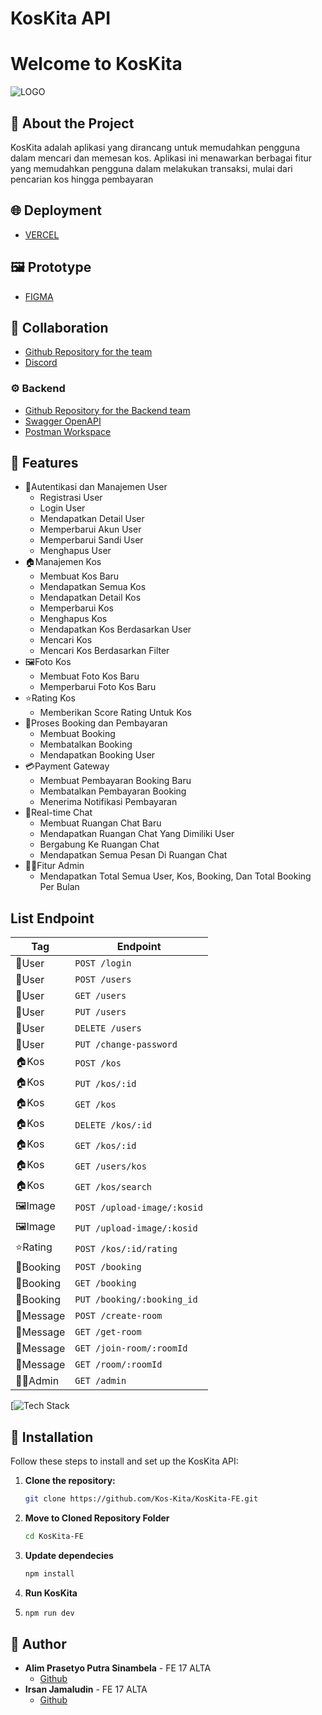 


 # KosKita API
  <h1>Welcome to KosKita</h1>

<!-- PROJECT LOGO -->
![LOGO](src/asset/koskitaa.png)

## 📑 About the Project
KosKita adalah aplikasi yang dirancang untuk memudahkan pengguna dalam mencari dan memesan kos. Aplikasi ini menawarkan berbagai fitur yang memudahkan pengguna dalam melakukan transaksi, mulai dari pencarian kos hingga pembayaran


## 🌐 Deployment
 - [VERCEL](https://koskita.netlify.app/)

## 🖼 Prototype
- [FIGMA](https://www.figma.com/file/SLA82Dp0aP8QOWOSRlJqCE/Kost?type=design&node-id=102%3A323&mode=design&t=NVcmjZWyVzodr9FS-1)

## 🤝 Collaboration
- [Github Repository for the team](https://github.com/Kos-Kita/)
- [Discord](https://discord.com/)

### ⚙ Backend
- [Github Repository for the Backend team](https://github.com/Kos-Kita/KosKita-BE)
- [Swagger OpenAPI](https://app.swaggerhub.com/apis-docs/L3NONEONE_1/KosKita/1.0.0#/)
- [Postman Workspace](https://koskita.postman.co/workspace/c8aa6d62-d6b1-489f-8407-086490de72c9)

## 🔮 Features
- 👤Autentikasi dan Manajemen User
    - Registrasi User
    - Login User
    - Mendapatkan Detail User
    - Memperbarui Akun User
    - Memperbarui Sandi User
    - Menghapus User
- 🏠Manajemen Kos
    - Membuat Kos Baru
    - Mendapatkan Semua Kos
    - Mendapatkan Detail Kos
    - Memperbarui Kos
    - Menghapus Kos
    - Mendapatkan Kos Berdasarkan User
    - Mencari Kos
    - Mencari Kos Berdasarkan Filter
- 🖼️Foto Kos
    - Membuat Foto Kos Baru
    - Memperbarui Foto Kos Baru
- ⭐Rating Kos
    - Memberikan Score Rating Untuk Kos
- 📅Proses Booking dan Pembayaran
    - Membuat Booking
    - Membatalkan Booking
    - Mendapatkan Booking User
- 💳Payment Gateway
    - Membuat Pembayaran Booking Baru
    - Membatalkan Pembayaran Booking
    - Menerima Notifikasi Pembayaran
- 💬Real-time Chat
    - Membuat Ruangan Chat Baru
    - Mendapatkan Ruangan Chat Yang Dimiliki User
    - Bergabung Ke Ruangan Chat
    - Mendapatkan Semua Pesan Di Ruangan Chat 
- 👮‍♂️Fitur Admin
    - Mendapatkan Total Semua User, Kos, Booking, Dan Total Booking Per Bulan


## List Endpoint

| Tag | Endpoint |
| --- | --- |
|👤User | `POST /login` |
|👤User | `POST /users` |
|👤User | `GET /users` |
|👤User | `PUT /users` |
|👤User | `DELETE /users` |
|👤User | `PUT /change-password` |
|🏠Kos | `POST /kos` |
|🏠Kos | `PUT /kos/:id` |
|🏠Kos | `GET /kos` |
|🏠Kos | `DELETE /kos/:id` |
|🏠Kos | `GET /kos/:id` |
|🏠Kos | `GET /users/kos` |
|🏠Kos | `GET /kos/search` |
|🖼️Image | `POST /upload-image/:kosid` |
|🖼️Image | `PUT /upload-image/:kosid` |
|⭐Rating | `POST /kos/:id/rating` |
|📅Booking | `POST /booking` |
|📅Booking | `GET /booking` |
|📅Booking | `PUT /booking/:booking_id` |
|💬Message | `POST /create-room` |
|💬Message | `GET /get-room` |
|💬Message | `GET /join-room/:roomId` |
|💬Message | `GET /room/:roomId` |
|👮‍♂️Admin | `GET /admin` |



[![Tech Stack](https://github-readme-tech-stack.vercel.app/api/cards?title=Tech+Stack&fontSize=20&lineCount=1&theme=facebook&width=1000&bg=%231a191e&badge=%232a292e&border=%232a292e&titleColor=%231771e6&line1=react%2Creact%2C00c6ff%3Btypescript%2Ctypescript%2C0083ff%3Btailwindcss%2Ctailwindcss%2C00e3ff%3Bzod%2Czod%2C0096ff%3Breact+router+dom%2Creact+router+dom%2C00ff79%3Bleaflet%2Cleaflet%2Ca3c98b%3Baxios%2Caxios%2C66266e%3Bprettier%2Cprettier%2C2930a7%3Bshadcn+ui%2Cshadcn+ui%2Cd36d87%3B)
 
 
 ## 🧰 Installation
Follow these steps to install and set up the KosKita API:
1. **Clone the repository:**

   ```bash
   git clone https://github.com/Kos-Kita/KosKita-FE.git
   
2. **Move to Cloned Repository Folder**

    ```bash
    cd KosKita-FE
    
3. **Update dependecies**
    
    ```bash
    npm install

7. **Run KosKita** 
8. 
    ```bash
    npm run dev

## 🤖 Author

- **Alim Prasetyo Putra Sinambela** - FE 17 ALTA
  - [Github](https://github.com/alimprasetyo77)
- **Irsan Jamaludin** - FE 17 ALTA
  - [Github](https://github.com/IrsanJam)
